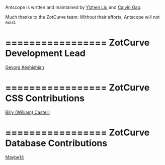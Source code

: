 Antscope is written and maintained by [Yizhen Liu](https://github.com/imliuyzh) and 
[Calvin Gao](https://github.com/calvin-gao).

Much thanks to the ZotCurve team: Without their efforts, Antscope will not exist.


=================
ZotCurve Development Lead
=================
[Gevorg Keshishian](https://github.com/keshishi)


=================
ZotCurve CSS Contributions
=================
[Billy (William) Castelli](https://github.com/billycastelli)


=================
ZotCurve Database Contributions
======================
[Maybe14](https://github.com/Maybe14)
